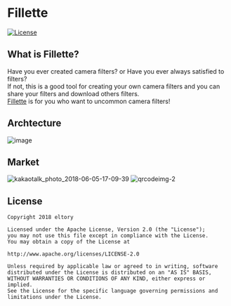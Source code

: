 # Fillette
[![License](https://img.shields.io/badge/License-Apache%202.0-blue.svg)](https://opensource.org/licenses/Apache-2.0)

## What is Fillette?

Have you ever created camera filters? or Have you ever always satisfied to filters?
<br>If not, this is a good tool for creating your own camera filters and you can share your filters and download others filters.
<br/> [Fillette](https://play.google.com/store/apps/details?id=com.lsh.kkotest) is for you who want to uncommon camera filters!

## Archtecture

![image](https://user-images.githubusercontent.com/20057558/91021181-5e1c0480-e62e-11ea-8ab1-8cb924b19717.png)


## Market


![kakaotalk_photo_2018-06-05-17-09-39](https://user-images.githubusercontent.com/20057558/41189200-ee3cab2e-6c04-11e8-8ea9-8ca68ef9bd47.png)
![qrcodeimg-2](https://user-images.githubusercontent.com/20057558/41189356-6643af08-6c07-11e8-87a9-20f0420d0ee2.jpg)




## License 
 ```code
Copyright 2018 eltory

Licensed under the Apache License, Version 2.0 (the "License");
you may not use this file except in compliance with the License.
You may obtain a copy of the License at

http://www.apache.org/licenses/LICENSE-2.0

Unless required by applicable law or agreed to in writing, software
distributed under the License is distributed on an "AS IS" BASIS,
WITHOUT WARRANTIES OR CONDITIONS OF ANY KIND, either express or implied.
See the License for the specific language governing permissions and
limitations under the License.
```
